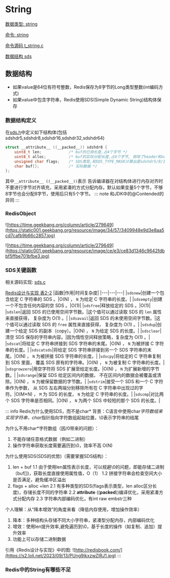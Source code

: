 # String

[数据类型: string](https://redis.io/docs/data-types/strings)

[命令: string](https://redis.io/commands/?group=string)

[命令源码 t_string.c](https://github.com/Spectred/redis/blob/spectred_6.2/src/t_string.c)

[数据结构 sds](https://github.com/Spectred/redis/blob/spectred_6.2/src/sds.h)



## 数据结构
- 如果value是64位有符号整数，Redis保存为8字节的Long类型整数(int编码方式)
- 如果value中包含字符串，Redis使用SDS(Simple Dynamic String)结构体保存

### 数据结构定义

在[sds.h](https://github.com/Spectred/redis/blob/unstable/src/sds.h)中定义如下结构体(包括sdshdr5,sdshdr8,sdshdr16,sdshdr32,sdshdr64)
```C
struct __attribute__ ((__packed__)) sdshdr8 {
    uint8_t len;            /* buf的已用长度,占4个字节 */
    uint8_t alloc;          /* buf的实际分配长度,占4个字节, 排除了header和null终止符 */
    unsigned char flags;    /* SDS类型,和SDS_TYPE_MASK计算出是sdshdr5/8/16/32/64 */
    char buf[];             /* 实际数据 */
};
```
其中`__attribute__ ((__packed__))`表示 告诉编译器在对结构体进行内存对齐时不要进行字节对齐填充，采用紧凑的方式分配内存。默认如果变量5个字节，不够8字节也会分配8字节，使用后只有5个字节。
::: note
和JDK中的@Contended的异同
:::

### RedisObject

![https://time.geekbang.org/column/article/279649](https://static001.geekbang.org/resource/image/34/57/3409948e9d3e8aa5cd7cafb9b66c2857.jpg)

![https://time.geekbang.org/column/article/279649](https://static001.geekbang.org/resource/image/ce/e3/ce83d1346c9642fdbbf5ffbe701bfbe3.jpg)

### SDS关键函数
相关源码实现: [sds.c](https://github.com/Spectred/redis/blob/spectred_6.2/src/sds.c)

[Redis设计与实现 表2-2](http://redisbook.com/preview/sds/api.html)
|函数|作用|时间复杂度|
|---|---|---|
|`sdsnew`|创建一个包含给定 C 字符串的 SDS 。|O(N) ， `N` 为给定 C 字符串的长度。|
|`sdsempty`|创建一个不包含任何内容的空 SDS 。|O(1)|
|`sdsfree`|释放给定的 SDS 。|O(1)|
|`sdslen`|返回 SDS 的已使用空间字节数。|这个值可以通过读取 SDS 的 `len` 属性来直接获得， 复杂度为 O(1) 。|
|`sdsavail`|返回 SDS 的未使用空间字节数。|这个值可以通过读取 SDS 的 `free` 属性来直接获得， 复杂度为 O(1) 。|
|`sdsdup`|创建一个给定 SDS 的副本（copy）。|O(N) ， `N` 为给定 SDS 的长度。|
|`sdsclear`|清空 SDS 保存的字符串内容。|因为惰性空间释放策略，复杂度为 O(1) 。|
|`sdscat`|将给定 C 字符串拼接到 SDS 字符串的末尾。|O(N) ， `N` 为被拼接 C 字符串的长度。|
|`sdscatsds`|将给定 SDS 字符串拼接到另一个 SDS 字符串的末尾。|O(N) ， `N` 为被拼接 SDS 字符串的长度。|
|`sdscpy`|将给定的 C 字符串复制到 SDS 里面， 覆盖 SDS 原有的字符串。|O(N) ， `N` 为被复制 C 字符串的长度。|
|`sdsgrowzero`|用空字符将 SDS 扩展至给定长度。|O(N) ， `N` 为扩展新增的字节数。|
|`sdsrange`|保留 SDS 给定区间内的数据， 不在区间内的数据会被覆盖或清除。|O(N) ， `N` 为被保留数据的字节数。|
|`sdstrim`|接受一个 SDS 和一个 C 字符串作为参数， 从 SDS 左右两端分别移除所有在 C 字符串中出现过的字符。|O(M*N) ， `M` 为 SDS 的长度， `N` 为给定 C 字符串的长度。|
|`sdscmp`|对比两个 SDS 字符串是否相同。|O(N) ， `N` 为两个 SDS 中较短的那个 SDS 的长度。|

::: info Redis为什么使用SDS，而不是char*
背景：C语言中使用char*字符数组来实现字符串，char*指针指向字符数组起始位置，\0表示字符串的结尾

为什么不用char*字符数组（因/0带来的问题）：
1. 不能存储任意格式数据（例如二进制）
2. 操作字符串获取长度需要遍历到\0，效率不高 O(N)

为什么使用SDS(SDS的优势)（需要掌握SDS结构）：
1. len + buf
    1.1 由于使用len属性表示长度，可以规避\0的问题，即能存储二进制（buf[])，获取长度直接使用属性值，O（1）
    1.2 拼接字符串会检查空间大小是否满足，避免缓冲区溢出
2. flags + alloc +len
    2.1 有多种类型的SDS(flags表示类型，len alloc区分长度)，存储长度不同的字符串
    2.2 __attribute__ ((__packed__))编译优化，采用紧凑方式分配内存
    2.3 字符串内部编码优化，有int raw embstr三种



个人理解：从“降本增效”的角度来看（降低内存使用，增加操作效率）
1. 降本：多种结构头存储不同大小字符串，紧凑型分配内存，内部编码优化
2. 增效：使用len提升效率,避免遍历到\0，基于长度的操作（如复制、追加）提升效率
3. 功能上可以存储二进制数据

引用《Redis设计与实现》中的图:
![http://redisbook.com/](https://s2.loli.net/2023/09/13/PUng9ikxzwZIRJ1.jpg)
:::

### Redis中的String有哪些不足



